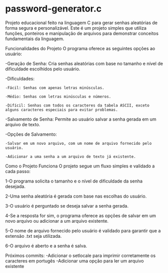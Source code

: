 # password-generator.c
Projeto educacional feito na linguagem C para gerar senhas aleatórias de forma segura e personalizável. Este é um projeto simples que utiliza funções, ponteiros e manipulação de arquivos para demonstrar conceitos fundamentais da linguagem.

Funcionalidades do Projeto
O programa oferece as seguintes opções ao usuário:

  -Geração de Senha: Cria senhas aleatórias com base no tamanho e nível de dificuldade escolhidos pelo usuário.

  -Dificuldades:

    -Fácil: Senhas com apenas letras minúsculas.

    -Médio: Senhas com letras minúsculas e números.

    -Difícil: Senhas com todos os caracteres da tabela ASCII, exceto alguns caracteres especiais para evitar problemas.

  -Salvamento de Senha: Permite ao usuário salvar a senha gerada em um arquivo de texto.

  -Opções de Salvamento:

    -Salvar em um novo arquivo, com um nome de arquivo fornecido pelo usuário.

    -Adicionar a uma senha a um arquivo de texto já existente.

Como o Projeto Funciona
  O projeto segue um fluxo simples e validado a cada passo:

  1-O programa solicita o tamanho e o nível de dificuldade da senha desejada.

  2-Uma senha aleatória é gerada com base nas escolhas do usuário.

  3-O usuário é perguntado se deseja salvar a senha gerada.

  4-Se a resposta for sim, o programa oferece as opções de salvar em um novo arquivo ou adicionar a um arquivo existente.

  5-O nome de arquivo fornecido pelo usuário é validado para garantir que a extensão .txt seja utilizada.

  6-O arquivo é aberto e a senha é salva.


Próximos commits:
  -Adicionar o setlocale para imprimir corretamente os caracteres em portugês
  -Adicionar uma opção para ler um arquivo existente
